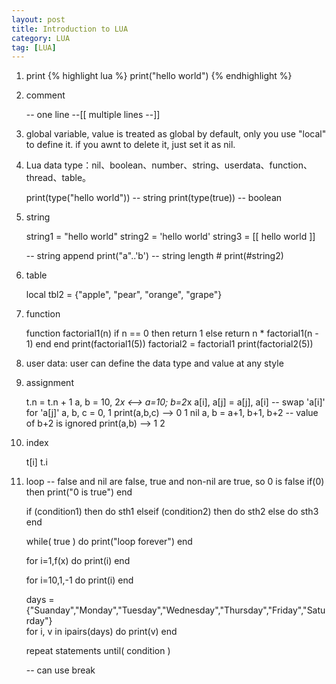 ```yaml
---
layout: post
title: Introduction to LUA 
category: LUA
tag: [LUA]
---
```


1. print 
{% highlight lua %}
print("hello world")
{% endhighlight %}
2. comment

	-- one line
	--[[
		multiple lines
	--]]

3. global variable, value is treated as global by default, only you use "local" to define it. if you awnt to delete it, just set it as nil.

4. Lua data type：nil、boolean、number、string、userdata、function、thread、table。
	
	print(type("hello world"))
	-- string
	print(type(true))
	-- boolean

5. string

	string1 = "hello world"
	string2 = 'hello world'
	string3 = [[
		hello world
	]]

	-- string append
	print("a"..'b')
	-- string length #
	print(#string2)

6. table

	local tbl2 = {"apple", "pear", "orange", "grape"}

7. function

	function factorial1(n)
    	if n == 0 then
        	return 1
    	else
        	return n * factorial1(n - 1)
    	end
	end
	print(factorial1(5))
	factorial2 = factorial1
	print(factorial2(5))

8. user data: user can define the data type and value at any style

9. assignment

	t.n = t.n + 1
	a, b = 10, 2*x       <-->       a=10; b=2*x
	a[i], a[j] = a[j], a[i]         -- swap 'a[i]' for 'a[j]'
	a, b, c = 0, 1
	print(a,b,c)             --> 0   1   nil
 	a, b = a+1, b+1, b+2     -- value of b+2 is ignored
	print(a,b)               --> 1   2

10. index

	t[i]
	t.i

11. loop
	-- false and nil are false, true and non-nil are true, so 0 is false
	if(0)
	then
    	print("0 is true")
	end

	if (condition1)
	then
		do sth1
	elseif (condition2)
	then
		do sth2
	else
		do sth3
	end

	while( true )
	do
   		print("loop forever")
	end

	for i=1,f(x) do
    	print(i)
	end
 
	for i=10,1,-1 do
    	print(i)
	end

	days = {"Suanday","Monday","Tuesday","Wednesday","Thursday","Friday","Saturday"}  
	for i, v in ipairs(days)	do
	print(v)
	end

	repeat
   		statements
	until( condition )

	-- can use break 

